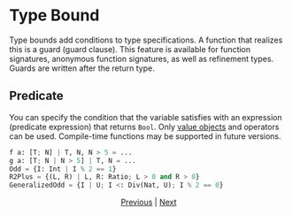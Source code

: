 # Type Bound

Type bounds add conditions to type specifications. A function that realizes this is a guard (guard clause).
This feature is available for function signatures, anonymous function signatures, as well as refinement types.
Guards are written after the return type.

## Predicate

You can specify the condition that the variable satisfies with an expression (predicate expression) that returns `Bool`.
Only [value objects](./08_value.md) and operators can be used. Compile-time functions may be supported in future versions.

```python
f a: [T; N] | T, N, N > 5 = ...
g a: [T; N | N > 5] | T, N = ...
Odd = {I: Int | I % 2 == 1}
R2Plus = {(L, R) | L, R: Ratio; L > 0 and R > 0}
GeneralizedOdd = {I | U; I <: Div(Nat, U); I % 2 == 0}
```

<p align='center'>
    <a href='./18_mut.md'>Previous</a> | <a href='./20_compound.md'>Next</a>
</p>